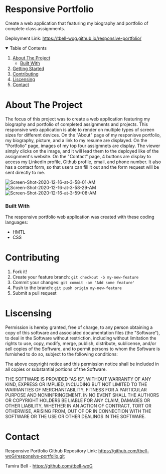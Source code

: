 # Responsive Portfolio
Create a web application that featuring my biography and portfolio of complete class assignments.


Deployment Link: https://tbell-wog.github.io/responsive-portfolio/

<!-- TABLE OF CONTENTS -->
<details open="open">
  <summary>Table of Contents</summary>
  <ol>
    <li>
      <a href="about-the-project">About The Project</a>
      <ul>
        <li><a href="built-with">Built With</a></li>
      </ul>
    </li>
    <li><a href="getting-started">Getting Started</a></li>
    <li><a href="contributing">Contributing</a></li>
    <li><a href="liscense">Liscensing</a></li>
    <li><a href="contact">Contact</a></li>
  </ol>


# About The Project
The focus of this project was to create a web application featuring my biography and portfolio of completed assignments and projects. This responsive web application is able to render on multiple types of screen sizes for different devices. On the "About" page of my responisve portfolio, my biography, picture, and a link to my resume are displayed. On the "Portfolio" page, images of my top four assigmnets are display. The viewer simply clicks on the image, and it will lead them to the deployed like of the assignment's website. On the "Contact" page, 4 buttons are display to access my LinkedIn profile, Github profile, email, and phone number. It also has a contact form, so that users can fill it out and the form request will be sent directly to me.

<img src="https://i.ibb.co/vZ14Gmx/Screen-Shot-2020-12-16-at-3-58-01-AM.png" alt="Screen-Shot-2020-12-16-at-3-58-01-AM" border="0">
<img src="https://i.ibb.co/VVj8LLV/Screen-Shot-2020-12-16-at-3-58-29-AM.png" alt="Screen-Shot-2020-12-16-at-3-58-29-AM" border="0">
<img src="https://i.ibb.co/YhcgQbK/Screen-Shot-2020-12-16-at-3-59-08-AM.png" alt="Screen-Shot-2020-12-16-at-3-59-08-AM" border="0">

### Built With
The responsive portfolio web application was created with these coding languages:
* HMTL
* CSS

# Contributing
1. Fork it!
2. Create your feature branch: `git checkout -b my-new-feature`
3. Commit your changes: `git commit -am 'Add some feature'`
4. Push to the branch: `git push origin my-new-feature`
5. Submit a pull request

# Liscensing
Permission is hereby granted, free of charge, to any person obtaining a copy of this software and associated documentation files (the "Software"), to deal in the Software without restriction, including without limitation the rights to use, copy, modify, merge, publish, distribute, sublicense, and/or sell copies of the Software, and to permit persons to whom the Software is furnished to do so, subject to the following conditions:

The above copyright notice and this permission notice shall be included in all copies or substantial portions of the Software.

THE SOFTWARE IS PROVIDED "AS IS", WITHOUT WARRANTY OF ANY KIND, EXPRESS OR IMPLIED, INCLUDING BUT NOT LIMITED TO THE WARRANTIES OF MERCHANTABILITY, FITNESS FOR A PARTICULAR PURPOSE AND NONINFRINGEMENT. IN NO EVENT SHALL THE AUTHORS OR COPYRIGHT HOLDERS BE LIABLE FOR ANY CLAIM, DAMAGES OR OTHER LIABILITY, WHETHER IN AN ACTION OF CONTRACT, TORT OR OTHERWISE, ARISING FROM, OUT OF OR IN CONNECTION WITH THE SOFTWARE OR THE USE OR OTHER DEALINGS IN THE SOFTWARE.

# Contact
Responsive Portfolio Github Repository Link: https://github.com/tbell-woG/responsive-portfolio.git

Tamira Bell - https://github.com/tbell-woG
